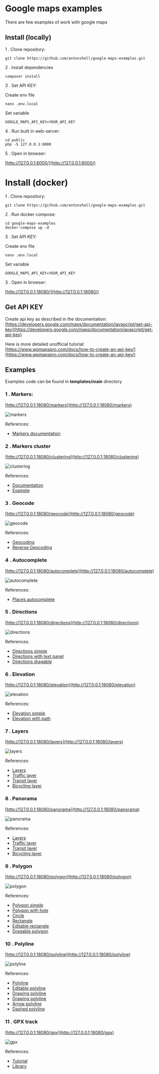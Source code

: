# Google maps examples

There are few examples of work with google maps

## Install (locally)

1 . Clone repository:

```
git clone https://github.com/antonshell/google-maps-examples.git
```

2 . Install dependencies

```
composer install
```

3 . Set API KEY:

Create env file
```
nano .env.local
```

Set variable
```
GOOGLE_MAPS_API_KEY=YOUR_API_KEY
```

4 . Run built in web-server:

```
cd public
php -S 127.0.0.1:8000
```

5 . Open in browser:

[http://127.0.0.1:8000/](http://127.0.0.1:8000/)

# Install (docker)

1 . Clone repository:

```
git clone https://github.com/antonshell/google-maps-examples.git
```

2 . Run docker compose:

```
cd google-maps-examples
docker-compose up -d
```

3 . Set API KEY:

Create env file
```
nano .env.local
```

Set variable
```
GOOGLE_MAPS_API_KEY=YOUR_API_KEY
```

3 . Open in browser:

[http://127.0.0.1:18080/](http://127.0.0.1:18080/)

## Get API KEY

Create api key as described in the documentation:
[https://developers.google.com/maps/documentation/javascript/get-api-key](https://developers.google.com/maps/documentation/javascript/get-api-key)

Here is more detailed unofficial tutorial:
[https://www.wpmapspro.com/docs/how-to-create-an-api-key/](https://www.wpmapspro.com/docs/how-to-create-an-api-key/)

## Examples

Examples code can be found in **templates/main** directory

### 1 . Markers: 

[http://127.0.0.1:18080/markers](http://127.0.0.1:18080/markers)

![markers](/public/assets/img/examples/markers.png)

References:

- [Markers documentation](https://developers.google.com/maps/documentation/javascript/markers)

### 2 . Markers cluster

[http://127.0.0.1:18080/clustering](http://127.0.0.1:18080/clustering)

![clustering](/public/assets/img/examples/clustering.png)

References:

- [Documentation](https://developers.google.com/maps/documentation/javascript/marker-clustering)
- [Example](https://googlemaps.github.io/v3-utility-library/packages/markerclustererplus/examples/advanced_example.html)

### 3 . Geocode

[http://127.0.0.1:18080/geocode](http://127.0.0.1:18080/geocode)

![geocode](/public/assets/img/examples/geocode.png)

References:

- [Geocoding](https://developers.google.com/maps/documentation/javascript/examples/geocoding-simple)
- [Reverse Geocoding](https://developers.google.com/maps/documentation/javascript/examples/geocoding-reverse)

### 4 . Autocomplete

[http://127.0.0.1:18080/autocomplete](http://127.0.0.1:18080/autocomplete)

![autocomplete](/public/assets/img/examples/autocomplete.png)

References:

- [Places autocomplete](https://developers.google.com/maps/documentation/javascript/examples/places-autocomplete)

### 5 . Directions

[http://127.0.0.1:18080/directions](http://127.0.0.1:18080/directions)

![directions](/public/assets/img/examples/directions.png)

References:

- [Directions simple](https://developers.google.com/maps/documentation/javascript/examples/directions-simple)
- [Directions with text panel](https://developers.google.com/maps/documentation/javascript/examples/directions-panel)
- [Directions dragable](https://developers.google.com/maps/documentation/javascript/examples/directions-draggable)

### 6 . Elevation

[http://127.0.0.1:18080/elevation](http://127.0.0.1:18080/elevation)

![elevation](/public/assets/img/examples/elevation.png)

References:

- [Elevation simple](https://developers.google.com/maps/documentation/javascript/examples/elevation-simple)
- [Elevation with path](https://developers.google.com/maps/documentation/javascript/examples/elevation-paths)

### 7 . Layers

[http://127.0.0.1:18080/layers](http://127.0.0.1:18080/layers)

![layers](/public/assets/img/examples/layers.png)

References:

- [Layers](https://developers.google.com/maps/documentation/javascript/layers)
- [Traffic layer](https://developers.google.com/maps/documentation/javascript/examples/layer-traffic)
- [Transit layer](https://developers.google.com/maps/documentation/javascript/examples/layer-transit)
- [Bicycling layer](https://developers.google.com/maps/documentation/javascript/examples/layer-bicycling)

### 8 . Panorama

[http://127.0.0.1:18080/panorama](http://127.0.0.1:18080/panorama)

![panorama](/public/assets/img/examples/panorama.png)

References:

- [Layers](https://developers.google.com/maps/documentation/javascript/layers)
- [Traffic layer](https://developers.google.com/maps/documentation/javascript/examples/layer-traffic)
- [Transit layer](https://developers.google.com/maps/documentation/javascript/examples/layer-transit)
- [Bicycling layer](https://developers.google.com/maps/documentation/javascript/examples/layer-bicycling)

### 9 . Polygon

[http://127.0.0.1:18080/polygon](http://127.0.0.1:18080/polygon)

![polygon](/public/assets/img/examples/polygon.png)

References:

- [Polygon simple](https://developers.google.com/maps/documentation/javascript/examples/polygon-simple)
- [Polygon with hole](https://developers.google.com/maps/documentation/javascript/examples/polygon-hole)
- [Circle](https://developers.google.com/maps/documentation/javascript/examples/circle-simple)
- [Rectangle](https://developers.google.com/maps/documentation/javascript/examples/rectangle-simple)
- [Editable rectangle](https://developers.google.com/maps/documentation/javascript/examples/user-editable-shapes)
- [Dragable polygon](https://developers.google.com/maps/documentation/javascript/examples/polygon-draggable)

### 10 . Polyline

[http://127.0.0.1:18080/polyline](http://127.0.0.1:18080/polyline)

![polyline](/public/assets/img/examples/polyline.png)

References:

- [Polyline](https://developers.google.com/maps/documentation/javascript/examples/polyline-simple)
- [Editable polyline](https://developers.google.com/maps/documentation/javascript/examples/delete-vertex-menu)
- [Drawing polyline](https://developers.google.com/maps/documentation/javascript/examples/polyline-complex)
- [Drawing polyline](https://developers.google.com/maps/documentation/javascript/examples/polyline-complex)
- [Arrow polyline](https://developers.google.com/maps/documentation/javascript/examples/overlay-symbol-arrow)
- [Dashed polyline](https://developers.google.com/maps/documentation/javascript/examples/overlay-symbol-dashed)

### 11 . GPX track

[http://127.0.0.1:18080/gpx](http://127.0.0.1:18080/gpx)

![gpx](/public/assets/img/examples/gpx.png)

References:

- [Tutorial](http://christopherpeplin.com/2011/05/gpxviewer/)
- [Library](https://github.com/peplin/gpxviewer)